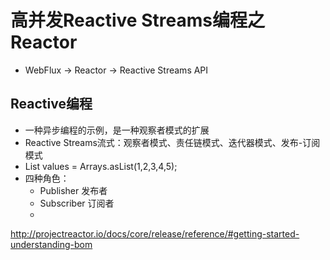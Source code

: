 # 高并发Reactive Streams编程之Reactor
* WebFlux -> Reactor -> Reactive Streams API

## Reactive编程
* 一种异步编程的示例，是一种观察者模式的扩展
* Reactive Streams流式：观察者模式、责任链模式、迭代器模式、发布-订阅模式
* List<Integer> values = Arrays.asList(1,2,3,4,5);
* 四种角色：
	* Publisher 发布者
	* Subscriber 订阅者
	* 


http://projectreactor.io/docs/core/release/reference/#getting-started-understanding-bom


